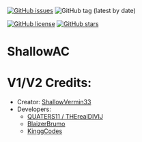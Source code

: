 <a href="https://github.com/Shall0e/ShallowAC/releases/latest"><img alt="GitHub issues" src="https://img.shields.io/github/downloads/Shall0e/ShallowAC/total?style=for-the-badge"></a> <img alt="GitHub tag (latest by date)" src="https://img.shields.io/github/v/tag/Shall0e/ShallowAC?style=for-the-badge">

<a href="https://github.com/Shall0e/ShallowAC"><img alt="GitHub license" src="https://img.shields.io/github/license/Shall0e/ShallowAC?style=plastic"></a> <a href="https://github.com/Shall0e/ShallowAC/stargazers"><img alt="GitHub stars" src="https://img.shields.io/github/stars/Shall0e/ShallowAC?style=plastic"></a>

# ShallowAC






# V1/V2 Credits:
* Creator: [ShallowVermin33](https://github.com/Shall0e)
* Developers:
   * [QUATERS11 / THErealDIVIJ](https://github.com/QUATERS11)
   * [BlaizerBrumo](https://github.com/BlaizerBrumo)
   * [KinggCodes](https://github.com/KinggCodes)
